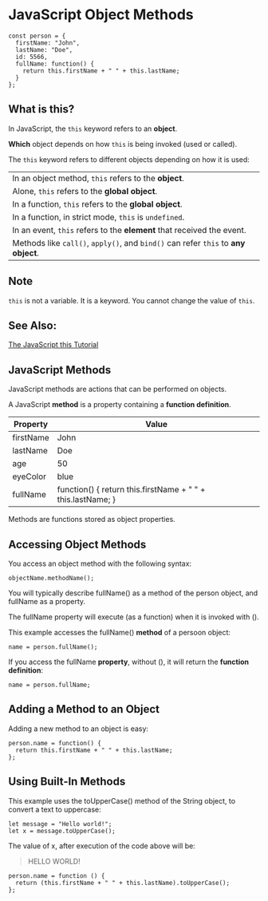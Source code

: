 # JavaScript Object Methods

```
const person = {
  firstName: "John",
  lastName: "Doe",
  id: 5566,
  fullName: function() {
    return this.firstName + " " + this.lastName;
  }
};
```

## What is **this**?

In JavaScript, the `this` keyword refers to an **object**.

**Which** object depends on how `this` is being invoked (used or called).

The `this` keyword refers to different objects depending on how it is used:

|                                                                                    |
| ---------------------------------------------------------------------------------- |
| In an object method, `this` refers to the **object**.                              |
| Alone, `this` refers to the **global object**.                                     |
| In a function, `this` refers to the **global object**.                             |
| In a function, in strict mode, `this` is `undefined`.                              |
| In an event, `this` refers to the **element** that received the event.             |
| Methods like `call()`, `apply()`, and `bind()` can refer `this` to **any object**. |


## Note 

`this` is not a variable. It is a keyword. You cannot change the value of `this`.

## See Also:

[The JavaScript this Tutorial](https://www.w3schools.com/js/js_this.asp)

## JavaScript Methods

JavaScript methods are actions that can be performed on objects.

A JavaScript **method** is a property containing a **function definition**.

| Property  | Value                                                       |
| --------- | ----------------------------------------------------------- |
| firstName | John                                                        |
| lastName  | Doe                                                         |
| age       | 50                                                          |
| eyeColor  | blue                                                        |
| fullName  | function() { return this.firstName + " " + this.lastName; } |

Methods are functions stored as object properties.

## Accessing Object Methods

You access an object method with the following syntax:

```
objectName.methodName();
```

You will typically describe fullName() as a method of the person object, and fullName as a property.

The fullName property will execute (as a function) when it is invoked with ().

This example accesses the fullName() **method** of a persoon object:

```
name = person.fullName();
```

If you access the fullName **property**, without (), it will return the **function definition**:

```
name = person.fullName;
```

## Adding a Method to an Object

Adding a new method to an object is easy:

```
person.name = function() {
  return this.firstName + " " + this.lastName;
};
```

## Using Built-In Methods

This example uses the toUpperCase() method of the String object, to convert a text to uppercase:

```
let message = "Hello world!";
let x = message.toUpperCase();
```

The value of x, after execution of the code above will be:

> HELLO WORLD!

```
person.name = function () {
  return (this.firstName + " " + this.lastName).toUpperCase();
};
```